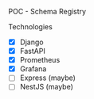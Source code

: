 POC - Schema Registry

Technologies
- [x] Django
- [x] FastAPI
- [x] Prometheus
- [x] Grafana
- [ ] Express (maybe)
- [ ] NestJS (maybe)
